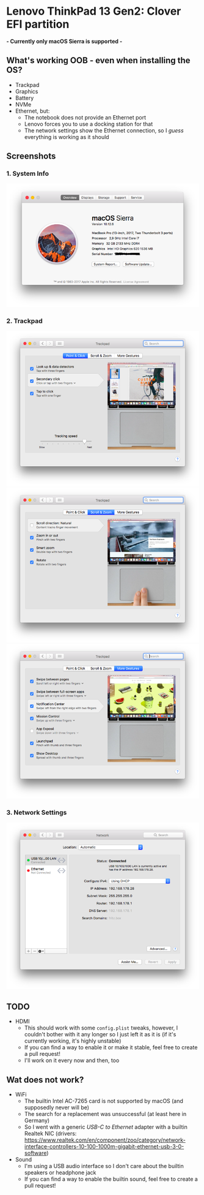 # Lenovo ThinkPad 13 Gen2: Clover EFI partition

**- Currently only macOS Sierra is supported -**


## What's working OOB - even when installing the OS?
* Trackpad
* Graphics
* Battery
* NVMe
* Ethernet, but:
    * The notebook does not provide an Ethernet port
    * Lenovo forces you to use a docking station for that
    * The network settings show the Ethernet connection, so I *guess* everything is working as it should

## Screenshots
### 1. System Info
![01_system_info](/Screenshots/01_system_info.png?raw=true "System Info")

### 2. Trackpad
![02_trackpad_1](/Screenshots/02_trackpad_1.png?raw=true "Trackpad 1")
![02_trackpad_2](/Screenshots/02_trackpad_2.png?raw=true "Trackpad 2")
![02_trackpad_3](/Screenshots/02_trackpad_3.png?raw=true "Trackpad 3")

### 3. Network Settings
![03_network_settings](/Screenshots/03_network_settings.png?raw=true "Network Settings")

## TODO
* HDMI
    * This should work with some `config.plist` tweaks, however, I couldn't bother with it any longer so I just left it as it is (if it's currently working, it's highly unstable)
    * If you can find a way to enable it or make it stable, feel free to create a pull request!
    * I'll work on it every now and then, too

## Wat does not work?
* WiFi
    * The builtin Intel AC-7265 card is not supported by macOS (and supposedly never will be)
    * The search for a replacement was unsuccessful (at least here in Germany)
    * So I went with a generic *USB-C to Ethernet* adapter with a builtin Realtek NIC (drivers: https://www.realtek.com/en/component/zoo/category/network-interface-controllers-10-100-1000m-gigabit-ethernet-usb-3-0-software)
* Sound
    * I'm using a USB audio interface so I don't care about the builtin speakers or headphone jack
    * If you can find a way to enable the builtin sound, feel free to create a pull request!
